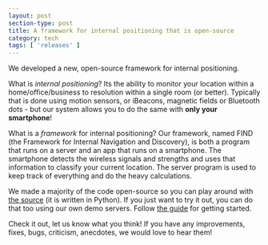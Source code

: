 ```yaml
---
layout: post
section-type: post
title: A framework for internal positioning that is open-source
category: tech
tags: [ 'releases' ]
---
```



We developed a new, open-source framework for internal positioning. 

What is *internal positioning*? Its the ability to monitor your location within a home/office/business to resolution within a single room (or better). Typically that is done using motion sensors, or iBeacons, magnetic fields or Bluetooth dots - but our system allows you to do the same with **only your smartphone**!

What is a *framework* for internal positioning? Our framework, named FIND (the Framework for Internal Navigation and Discovery), is both a program that runs on a server and an app that runs on a smartphone. The smartphone detects the wireless signals and strengths and uses that information to classify your current location. The server program is used to keep track of everything and do the heavy calculations.

We made a majority of the code open-source so you can play around with [the source](https://github.com/schollz/find) (it is written in Python). If you just want to try it out, you can do that too using our own demo servers. Follow [the guide](http://internalpositioning.com/guide/getting-started/) for getting started.

Check it out, let us know what you think! If you have any improvements, fixes, bugs, criticism, anecdotes, we would love to hear them!